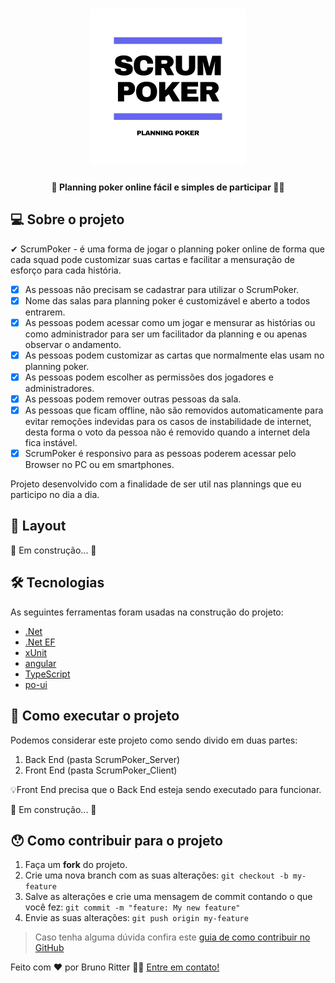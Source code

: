 <h1 align="center">
    <img src="https://github.com/brunoritter123/scrum-poker/blob/master/logo.png"  title="#Scrum Poker" height="250" width="250" alt="Scrum Poker"/>
</h1>

<h4 align="center">🚀 Planning poker online fácil e simples de participar 🐱‍👤</h4>

## 💻 Sobre o projeto

✔ ScrumPoker - é uma forma de jogar o planning poker online de forma que cada squad pode customizar suas cartas e facilitar a mensuração de esforço para cada história.
- [x] As pessoas não precisam se cadastrar para utilizar o ScrumPoker.
- [x] Nome das salas para planning poker é customizável e aberto a todos entrarem.
- [x] As pessoas podem acessar como um jogar e mensurar as histórias ou como administrador para ser um facilitador da planning e ou apenas observar o andamento.
- [x] As pessoas podem customizar as cartas que normalmente elas usam no planning poker.
- [x] As pessoas podem escolher as permissões dos jogadores e administradores.
- [x] As pessoas podem remover outras pessoas da sala.
- [x] As pessoas que ficam offline, não são removidos automaticamente para evitar remoções indevidas para os casos de instabilidade de internet, desta forma o voto da pessoa não é removido quando a internet dela fica instável.
- [x] ScrumPoker é responsivo para as pessoas poderem acessar pelo Browser no PC ou em smartphones.

<p>Projeto desenvolvido com a finalidade de ser util nas plannings que eu participo no dia a dia.</p>

## 🎨 Layout
🚧 Em construção... 🚧

## 🛠 Tecnologias

As seguintes ferramentas foram usadas na construção do projeto:

- [.Net][.Net]
- [.Net EF][.Net_EF]
- [xUnit][xUnit]
- [angular][angular]
- [TypeScript][typescript]
- [po-ui][po-ui]


## 🚀 Como executar o projeto

Podemos considerar este projeto como sendo divido em duas partes:
1. Back End (pasta ScrumPoker_Server) 
2. Front End (pasta ScrumPoker_Client)

💡Front End precisa que o Back End esteja sendo executado para funcionar.
<p>🚧 Em construção... 🚧</p>

## 😯 Como contribuir para o projeto

1. Faça um **fork** do projeto.
2. Crie uma nova branch com as suas alterações: `git checkout -b my-feature`
3. Salve as alterações e crie uma mensagem de commit contando o que você fez: `git commit -m "feature: My new feature"`
4. Envie as suas alterações: `git push origin my-feature`
> Caso tenha alguma dúvida confira este [guia de como contribuir no GitHub](https://github.com/firstcontributions/first-contributions)


Feito com ❤️ por Bruno Ritter 👋🏽 [Entre em contato!](https://www.linkedin.com/in/brunoritter/)

[.Net]: https://dotnet.microsoft.com/download/dotnet/5.0
[.Net_EF]: https://docs.microsoft.com/pt-br/ef/
[xUnit]: https://xunit.net/
[po-ui]: https://po-ui.io/
[angular]: https://angular.io/guide/language-service
[typescript]: https://www.typescriptlang.org/

